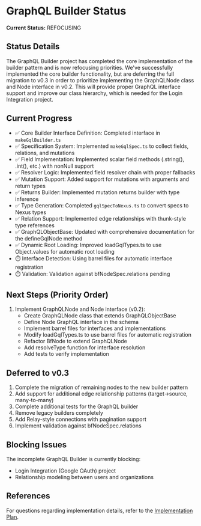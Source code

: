 # GraphQL Builder Status

**Current Status:** REFOCUSING

## Status Details

The GraphQL Builder project has completed the core implementation of the builder
pattern and is now refocusing priorities. We've successfully implemented the
core builder functionality, but are deferring the full migration to v0.3 in
order to prioritize implementing the GraphQLNode class and Node interface in
v0.2. This will provide proper GraphQL interface support and improve our class
hierarchy, which is needed for the Login Integration project.

## Current Progress

- ✅ Core Builder Interface Definition: Completed interface in
  `makeGqlBuilder.ts`
- ✅ Specification System: Implemented `makeGqlSpec.ts` to collect fields,
  relations, and mutations
- ✅ Field Implementation: Implemented scalar field methods (.string(), .int(),
  etc.) with nonNull support
- ✅ Resolver Logic: Implemented field resolver chain with proper fallbacks
- ✅ Mutation Support: Added support for mutations with arguments and return
  types
- ✅ Returns Builder: Implemented mutation returns builder with type inference
- ✅ Type Generation: Completed `gqlSpecToNexus.ts` to convert specs to Nexus
  types
- ✅ Relation Support: Implemented edge relationships with thunk-style type
  references
- ✅ GraphQLObjectBase: Updated with comprehensive documentation for the
  defineGqlNode method
- ✅ Dynamic Root Loading: Improved loadGqlTypes.ts to use Object.values for
  automatic root loading
- ⏱️ Interface Detection: Using barrel files for automatic interface
  registration
- ⏱️ Validation: Validation against bfNodeSpec.relations pending

## Next Steps (Priority Order)

1. Implement GraphQLNode and Node interface (v0.2):
   - Create GraphQLNode class that extends GraphQLObjectBase
   - Define Node GraphQL interface in the schema
   - Implement barrel files for interfaces and implementations
   - Modify loadGqlTypes.ts to use barrel files for automatic registration
   - Refactor BfNode to extend GraphQLNode
   - Add resolveType function for interface resolution
   - Add tests to verify implementation

## Deferred to v0.3

1. Complete the migration of remaining nodes to the new builder pattern
2. Add support for additional edge relationship patterns (target→source,
   many-to-many)
3. Complete additional tests for the GraphQL builder
4. Remove legacy builders completely
5. Add Relay-style connections with pagination support
6. Implement validation against bfNodeSpec.relations

## Blocking Issues

The incomplete GraphQL Builder is currently blocking:

- Login Integration (Google OAuth) project
- Relationship modeling between users and organizations

## References

For questions regarding implementation details, refer to the
[Implementation Plan](/apps/bfDb/docs/0.1/implementation-plan.md).
